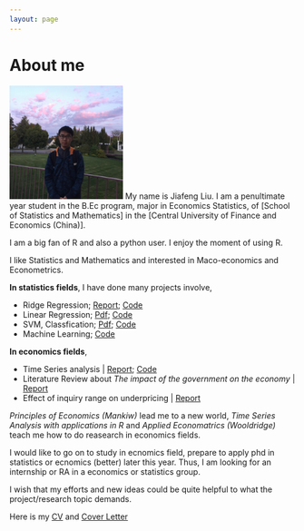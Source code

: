 ```yaml
---
layout: page
---
```


# About me

<img src="/images/Jiafeng2.JPG" class="floatpic" width="200" height="200">
My name is Jiafeng Liu.  I am a penultimate year student in the B.Ec program, major in Economics Statistics, of [School of Statistics and Mathematics] in the [Central University of Finance and Economics (China)].

I am a big fan of R and also a python user. I enjoy the moment of using R.  

I like Statistics and Mathematics and interested in Maco-economics and Econometrics.

**In statistics fields**, I have done many projects involve,

  - Ridge Regression; [Report](https://Jiafengliu.me); [Code](https://Jiafengliu.me)
  - Linear Regression; [Pdf](https://Jiafengliu.me); [Code](https://Jiafengliu.me)
  - SVM, Classfication; [Pdf](https://Jiafengliu.me); [Code](https://Jiafengliu.me)
  - Machine Learning; [Code](https://Jiafengliu.me)

**In economics fields**, 
 
  - Time Series analysis | [Report](https://Jiafengliu.me); [Code](https://Jiafengliu.me)
  - Literature Review about *The impact of the government on the economy* | [Report](https://Jiafengliu.me)
  - Effect of inquiry range on underpricing | [Report](https://Jiafengliu.me)

*Principles of Economics (Mankiw)* lead me to a new world, *Time Series Analysis with applications in R* and *Applied Economatrics (Wooldridge)* teach me how to do reasearch in economics fields.

I would like to go on to study in ecnomics field, prepare to apply phd in statistics or ecnomics (better) later this year. Thus, I am looking for an internship or RA in a economics or statistics group.

I wish that my efforts and new ideas could be quite helpful to what the project/research topic demands.

Here is my [CV] and [Cover Letter]


[School of Statistics and Mathematics]:https://www.cufe.edu.cn/
[Central University of Finance and Economics (China)]:https://sam.cufe.edu.cn/
[CV]:https://sam.cufe.edu.cn/
[Cover letter]:https://sam.cufe.edu.cn/


